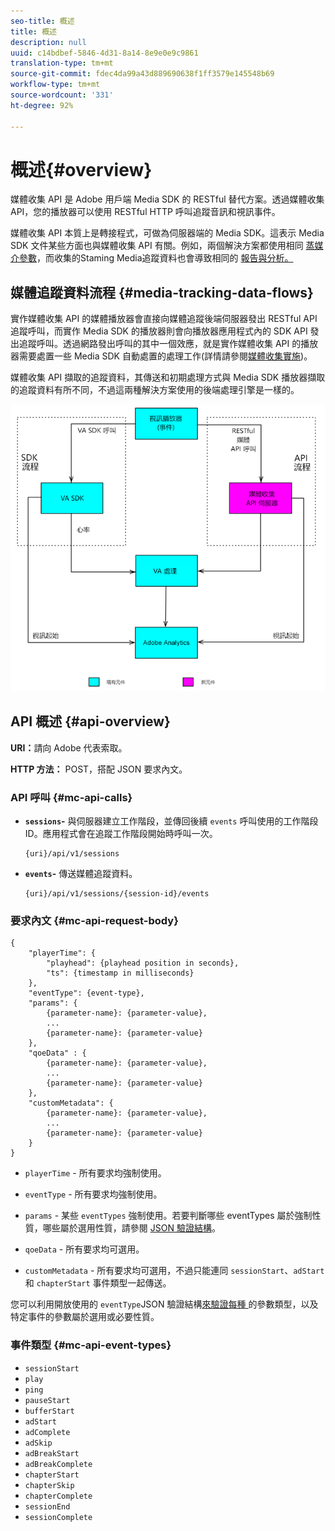 ```yaml
---
seo-title: 概述
title: 概述
description: null
uuid: c14bdbef-5846-4d31-8a14-8e9e0e9c9861
translation-type: tm+mt
source-git-commit: fdec4da99a43d889690638f1ff3579e145548b69
workflow-type: tm+mt
source-wordcount: '331'
ht-degree: 92%

---
```



# 概述{#overview}

媒體收集 API 是 Adobe 用戶端 Media SDK 的 RESTful 替代方案。透過媒體收集 API，您的播放器可以使用 RESTful HTTP 呼叫追蹤音訊和視訊事件。

媒體收集 API 本質上是轉接程式，可做為伺服器端的 Media SDK。這表示 Media SDK 文件某些方面也與媒體收集 API 有關。例如，兩個解決方案都使用相同 [蒸媒介參數](/help/metrics-and-metadata/audio-video-parameters.md)，而收集的Staming Media追蹤資料也會導致相同的 [報告與分析。](/help/media-reports/media-reports-enable.md)

## 媒體追蹤資料流程 {#media-tracking-data-flows}

實作媒體收集 API 的媒體播放器會直接向媒體追蹤後端伺服器發出 RESTful API 追蹤呼叫，而實作 Media SDK 的播放器則會向播放器應用程式內的 SDK API 發出追蹤呼叫。透過網路發出呼叫的其中一個效應，就是實作媒體收集 API 的播放器需要處置一些 Media SDK 自動處置的處理工作(詳情請參閱[媒體收集實施](mc-api-impl/mc-api-quick-start.md))。

媒體收集 API 擷取的追蹤資料，其傳送和初期處理方式與 Media SDK 播放器擷取的追蹤資料有所不同，不過這兩種解決方案使用的後端處理引擎是一樣的。

![](assets/col_api_overview_simple.png)

## API 概述 {#api-overview}

**URI：**&#x200B;請向 Adobe 代表索取。

**HTTP 方法：** POST，搭配 JSON 要求內文。

### API 呼叫 {#mc-api-calls}

* **`sessions`-** 與伺服器建立工作階段，並傳回後續 `events` 呼叫使用的工作階段 ID。應用程式會在追蹤工作階段開始時呼叫一次。

   ```
   {uri}/api/v1/sessions
   ```

* **`events`-** 傳送媒體追蹤資料。

   ```
   {uri}/api/v1/sessions/{session-id}/events
   ```

### 要求內文 {#mc-api-request-body}

```
{
    "playerTime": {
        "playhead": {playhead position in seconds},
        "ts": {timestamp in milliseconds}
    },
    "eventType": {event-type},
    "params": {
        {parameter-name}: {parameter-value},
        ...
        {parameter-name}: {parameter-value}
    },
    "qoeData" : {
        {parameter-name}: {parameter-value},
        ...
        {parameter-name}: {parameter-value}
    },
    "customMetadata": {
        {parameter-name}: {parameter-value},
        ...
        {parameter-name}: {parameter-value}
    }
}
```

* `playerTime` - 所有要求均強制使用。
* `eventType` - 所有要求均強制使用。
* `params` - 某些 `eventTypes` 強制使用。若要判斷哪些 eventTypes 屬於強制性質，哪些屬於選用性質，請參閱 [JSON 驗證結構](mc-api-ref/mc-api-json-validation.md)。

* `qoeData` - 所有要求均可選用。
* `customMetadata` - 所有要求均可選用，不過只能連同 `sessionStart`、`adStart` 和 `chapterStart` 事件類型一起傳送。

您可以利用開放使用的 `eventType`JSON 驗證結構[來驗證每種 ](mc-api-ref/mc-api-json-validation.md) 的參數類型，以及特定事件的參數屬於選用或必要性質。

### 事件類型 {#mc-api-event-types}

* `sessionStart`
* `play`
* `ping`
* `pauseStart`
* `bufferStart`
* `adStart`
* `adComplete`
* `adSkip`
* `adBreakStart`
* `adBreakComplete`
* `chapterStart`
* `chapterSkip`
* `chapterComplete`
* `sessionEnd`
* `sessionComplete`
